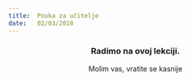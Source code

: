 ```yaml
---
title:  Pouka za učitelje
date:   02/03/2018
---
```


### <center>Radimo na ovoj lekciji.</center>
<center>Molim vas, vratite se kasnije</center>